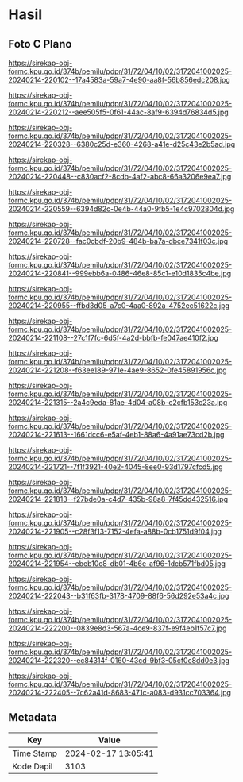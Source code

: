 # Hasil

## Foto C Plano

https://sirekap-obj-formc.kpu.go.id/374b/pemilu/pdpr/31/72/04/10/02/3172041002025-20240214-220102--17a4583a-59a7-4e90-aa8f-56b856edc208.jpg

https://sirekap-obj-formc.kpu.go.id/374b/pemilu/pdpr/31/72/04/10/02/3172041002025-20240214-220212--aee505f5-0f61-44ac-8af9-6394d76834d5.jpg

https://sirekap-obj-formc.kpu.go.id/374b/pemilu/pdpr/31/72/04/10/02/3172041002025-20240214-220328--6380c25d-e360-4268-a41e-d25c43e2b5ad.jpg

https://sirekap-obj-formc.kpu.go.id/374b/pemilu/pdpr/31/72/04/10/02/3172041002025-20240214-220448--c830acf2-8cdb-4af2-abc8-66a3206e9ea7.jpg

https://sirekap-obj-formc.kpu.go.id/374b/pemilu/pdpr/31/72/04/10/02/3172041002025-20240214-220559--6394d82c-0e4b-44a0-9fb5-1e4c9702804d.jpg

https://sirekap-obj-formc.kpu.go.id/374b/pemilu/pdpr/31/72/04/10/02/3172041002025-20240214-220728--fac0cbdf-20b9-484b-ba7a-dbce7341f03c.jpg

https://sirekap-obj-formc.kpu.go.id/374b/pemilu/pdpr/31/72/04/10/02/3172041002025-20240214-220841--999ebb6a-0486-46e8-85c1-e10d1835c4be.jpg

https://sirekap-obj-formc.kpu.go.id/374b/pemilu/pdpr/31/72/04/10/02/3172041002025-20240214-220955--ffbd3d05-a7c0-4aa0-892a-4752ec51622c.jpg

https://sirekap-obj-formc.kpu.go.id/374b/pemilu/pdpr/31/72/04/10/02/3172041002025-20240214-221108--27c1f7fc-6d5f-4a2d-bbfb-fe047ae410f2.jpg

https://sirekap-obj-formc.kpu.go.id/374b/pemilu/pdpr/31/72/04/10/02/3172041002025-20240214-221208--f63ee189-971e-4ae9-8652-0fe45891956c.jpg

https://sirekap-obj-formc.kpu.go.id/374b/pemilu/pdpr/31/72/04/10/02/3172041002025-20240214-221315--2a4c9eda-81ae-4d04-a08b-c2cfb153c23a.jpg

https://sirekap-obj-formc.kpu.go.id/374b/pemilu/pdpr/31/72/04/10/02/3172041002025-20240214-221613--1661dcc6-e5af-4eb1-88a6-4a91ae73cd2b.jpg

https://sirekap-obj-formc.kpu.go.id/374b/pemilu/pdpr/31/72/04/10/02/3172041002025-20240214-221721--7f1f3921-40e2-4045-8ee0-93d1797cfcd5.jpg

https://sirekap-obj-formc.kpu.go.id/374b/pemilu/pdpr/31/72/04/10/02/3172041002025-20240214-221813--f27bde0a-c4d7-435b-98a8-7f45dd432516.jpg

https://sirekap-obj-formc.kpu.go.id/374b/pemilu/pdpr/31/72/04/10/02/3172041002025-20240214-221905--c28f3f13-7152-4efa-a88b-0cb1751d9f04.jpg

https://sirekap-obj-formc.kpu.go.id/374b/pemilu/pdpr/31/72/04/10/02/3172041002025-20240214-221954--ebeb10c8-db01-4b6e-af96-1dcb571fbd05.jpg

https://sirekap-obj-formc.kpu.go.id/374b/pemilu/pdpr/31/72/04/10/02/3172041002025-20240214-222043--b31f63fb-3178-4709-88f6-56d292e53a4c.jpg

https://sirekap-obj-formc.kpu.go.id/374b/pemilu/pdpr/31/72/04/10/02/3172041002025-20240214-222200--0839e8d3-567a-4ce9-837f-e9f4eb1f57c7.jpg

https://sirekap-obj-formc.kpu.go.id/374b/pemilu/pdpr/31/72/04/10/02/3172041002025-20240214-222320--ec84314f-0160-43cd-9bf3-05cf0c8dd0e3.jpg

https://sirekap-obj-formc.kpu.go.id/374b/pemilu/pdpr/31/72/04/10/02/3172041002025-20240214-222405--7c62a41d-8683-471c-a083-d931cc703364.jpg


## Metadata

| Key        | Value               |
| ---------- | ------------------- |
| Time Stamp | 2024-02-17 13:05:41 |
| Kode Dapil | 3103                |



